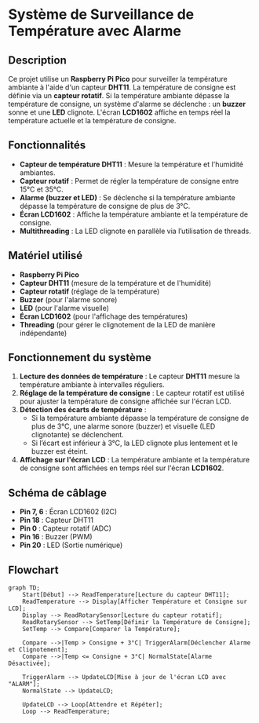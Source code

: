 # Système de Surveillance de Température avec Alarme

## Description
Ce projet utilise un **Raspberry Pi Pico** pour surveiller la température ambiante à l'aide d'un capteur **DHT11**. La température de consigne est définie via un **capteur rotatif**. Si la température ambiante dépasse la température de consigne, un système d'alarme se déclenche : un **buzzer** sonne et une **LED** clignote. L'écran **LCD1602** affiche en temps réel la température actuelle et la température de consigne.

## Fonctionnalités
- **Capteur de température DHT11** : Mesure la température et l'humidité ambiantes.
- **Capteur rotatif** : Permet de régler la température de consigne entre 15°C et 35°C.
- **Alarme (buzzer et LED)** : Se déclenche si la température ambiante dépasse la température de consigne de plus de 3°C.
- **Écran LCD1602** : Affiche la température ambiante et la température de consigne.
- **Multithreading** : La LED clignote en parallèle via l’utilisation de threads.

## Matériel utilisé
- **Raspberry Pi Pico**
- **Capteur DHT11** (mesure de la température et de l'humidité)
- **Capteur rotatif** (réglage de la température)
- **Buzzer** (pour l'alarme sonore)
- **LED** (pour l'alarme visuelle)
- **Écran LCD1602** (pour l'affichage des températures)
- **Threading** (pour gérer le clignotement de la LED de manière indépendante)

## Fonctionnement du système
1. **Lecture des données de température** : Le capteur **DHT11** mesure la température ambiante à intervalles réguliers.
2. **Réglage de la température de consigne** : Le capteur rotatif est utilisé pour ajuster la température de consigne affichée sur l'écran LCD.
3. **Détection des écarts de température** :
   - Si la température ambiante dépasse la température de consigne de plus de 3°C, une alarme sonore (buzzer) et visuelle (LED clignotante) se déclenchent.
   - Si l’écart est inférieur à 3°C, la LED clignote plus lentement et le buzzer est éteint.
4. **Affichage sur l'écran LCD** : La température ambiante et la température de consigne sont affichées en temps réel sur l'écran **LCD1602**.

## Schéma de câblage
- **Pin 7, 6** : Écran LCD1602 (I2C)
- **Pin 18** : Capteur DHT11
- **Pin 0** : Capteur rotatif (ADC)
- **Pin 16** : Buzzer (PWM)
- **Pin 20** : LED (Sortie numérique)

## Flowchart

```mermaid
graph TD;
    Start[Début] --> ReadTemperature[Lecture du capteur DHT11];
    ReadTemperature --> Display[Afficher Température et Consigne sur LCD];
    Display --> ReadRotarySensor[Lecture du capteur rotatif];
    ReadRotarySensor --> SetTemp[Définir la Température de Consigne];
    SetTemp --> Compare[Comparer la Température];
    
    Compare -->|Temp > Consigne + 3°C| TriggerAlarm[Déclencher Alarme et Clignotement];
    Compare -->|Temp <= Consigne + 3°C| NormalState[Alarme Désactivée];
    
    TriggerAlarm --> UpdateLCD[Mise à jour de l'écran LCD avec "ALARM"];
    NormalState --> UpdateLCD;
    
    UpdateLCD --> Loop[Attendre et Répéter];
    Loop --> ReadTemperature;
